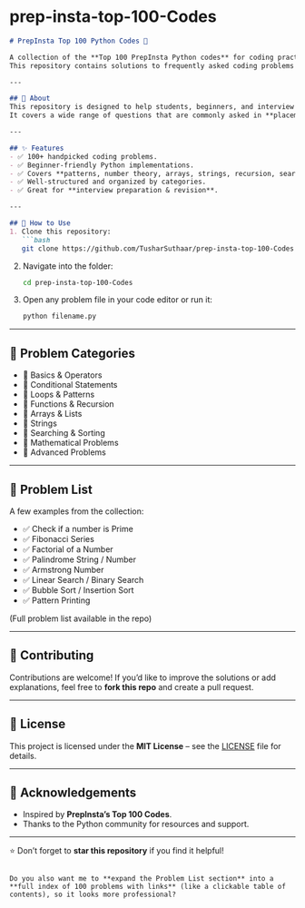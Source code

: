 # prep-insta-top-100-Codes


````markdown
# PrepInsta Top 100 Python Codes 🚀

A collection of the **Top 100 PrepInsta Python codes** for coding practice, interview preparation, and problem-solving.  
This repository contains solutions to frequently asked coding problems ranging from **basic to advanced**, implemented in **Python** with explanations.

---

## 📌 About
This repository is designed to help students, beginners, and interview aspirants strengthen their problem-solving skills in Python.  
It covers a wide range of questions that are commonly asked in **placements, competitive exams, and coding interviews**.

---

## ✨ Features
- ✅ 100+ handpicked coding problems.  
- ✅ Beginner-friendly Python implementations.  
- ✅ Covers **patterns, number theory, arrays, strings, recursion, searching, sorting**, and more.  
- ✅ Well-structured and organized by categories.  
- ✅ Great for **interview preparation & revision**.  

---

## 🚀 How to Use
1. Clone this repository:
   ```bash
   git clone https://github.com/TusharSuthaar/prep-insta-top-100-Codes.git
````

2. Navigate into the folder:

   ```bash
   cd prep-insta-top-100-Codes
   ```
3. Open any problem file in your code editor or run it:

   ```bash
   python filename.py
   ```

---

## 📂 Problem Categories

* 🔹 Basics & Operators
* 🔹 Conditional Statements
* 🔹 Loops & Patterns
* 🔹 Functions & Recursion
* 🔹 Arrays & Lists
* 🔹 Strings
* 🔹 Searching & Sorting
* 🔹 Mathematical Problems
* 🔹 Advanced Problems

---

## 📝 Problem List

A few examples from the collection:

* ✅ Check if a number is Prime
* ✅ Fibonacci Series
* ✅ Factorial of a Number
* ✅ Palindrome String / Number
* ✅ Armstrong Number
* ✅ Linear Search / Binary Search
* ✅ Bubble Sort / Insertion Sort
* ✅ Pattern Printing

(Full problem list available in the repo)

---

## 🤝 Contributing

Contributions are welcome!
If you’d like to improve the solutions or add explanations, feel free to **fork this repo** and create a pull request.

---

## 📜 License

This project is licensed under the **MIT License** – see the [LICENSE](LICENSE) file for details.

---

## 🙌 Acknowledgements

* Inspired by **PrepInsta’s Top 100 Codes**.
* Thanks to the Python community for resources and support.

---

⭐ Don’t forget to **star this repository** if you find it helpful!

```

Do you also want me to **expand the Problem List section** into a **full index of 100 problems with links** (like a clickable table of contents), so it looks more professional?
```
